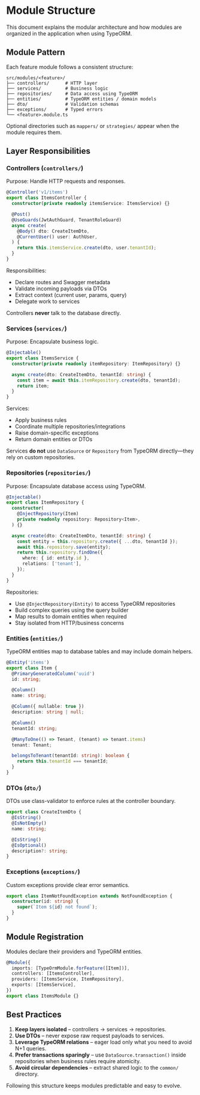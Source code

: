# Module Structure

This document explains the modular architecture and how modules are organized in the application when using TypeORM.

## Module Pattern

Each feature module follows a consistent structure:

```
src/modules/<feature>/
├── controllers/      # HTTP layer
├── services/         # Business logic
├── repositories/     # Data access using TypeORM
├── entities/         # TypeORM entities / domain models
├── dto/              # Validation schemas
├── exceptions/       # Typed errors
└── <feature>.module.ts
```

Optional directories such as `mappers/` or `strategies/` appear when the module requires them.

## Layer Responsibilities

### Controllers (`controllers/`)

Purpose: Handle HTTP requests and responses.

```typescript
@Controller('v1/items')
export class ItemsController {
  constructor(private readonly itemsService: ItemsService) {}

  @Post()
  @UseGuards(JwtAuthGuard, TenantRoleGuard)
  async create(
    @Body() dto: CreateItemDto,
    @CurrentUser() user: AuthUser,
  ) {
    return this.itemsService.create(dto, user.tenantId);
  }
}
```

Responsibilities:
- Declare routes and Swagger metadata
- Validate incoming payloads via DTOs
- Extract context (current user, params, query)
- Delegate work to services

Controllers **never** talk to the database directly.

### Services (`services/`)

Purpose: Encapsulate business logic.

```typescript
@Injectable()
export class ItemsService {
  constructor(private readonly itemRepository: ItemRepository) {}

  async create(dto: CreateItemDto, tenantId: string) {
    const item = await this.itemRepository.create(dto, tenantId);
    return item;
  }
}
```

Services:
- Apply business rules
- Coordinate multiple repositories/integrations
- Raise domain-specific exceptions
- Return domain entities or DTOs

Services **do not** use `DataSource` or `Repository` from TypeORM directly—they rely on custom repositories.

### Repositories (`repositories/`)

Purpose: Encapsulate database access using TypeORM.

```typescript
@Injectable()
export class ItemRepository {
  constructor(
    @InjectRepository(Item)
    private readonly repository: Repository<Item>,
  ) {}

  async create(dto: CreateItemDto, tenantId: string) {
    const entity = this.repository.create({ ...dto, tenantId });
    await this.repository.save(entity);
    return this.repository.findOne({
      where: { id: entity.id },
      relations: ['tenant'],
    });
  }
}
```

Repositories:
- Use `@InjectRepository(Entity)` to access TypeORM repositories
- Build complex queries using the query builder
- Map results to domain entities when required
- Stay isolated from HTTP/business concerns

### Entities (`entities/`)

TypeORM entities map to database tables and may include domain helpers.

```typescript
@Entity('items')
export class Item {
  @PrimaryGeneratedColumn('uuid')
  id: string;

  @Column()
  name: string;

  @Column({ nullable: true })
  description: string | null;

  @Column()
  tenantId: string;

  @ManyToOne(() => Tenant, (tenant) => tenant.items)
  tenant: Tenant;

  belongsToTenant(tenantId: string): boolean {
    return this.tenantId === tenantId;
  }
}
```

### DTOs (`dto/`)

DTOs use class-validator to enforce rules at the controller boundary.

```typescript
export class CreateItemDto {
  @IsString()
  @IsNotEmpty()
  name: string;

  @IsString()
  @IsOptional()
  description?: string;
}
```

### Exceptions (`exceptions/`)

Custom exceptions provide clear error semantics.

```typescript
export class ItemNotFoundException extends NotFoundException {
  constructor(id: string) {
    super(`Item ${id} not found`);
  }
}
```

## Module Registration

Modules declare their providers and TypeORM entities.

```typescript
@Module({
  imports: [TypeOrmModule.forFeature([Item])],
  controllers: [ItemsController],
  providers: [ItemsService, ItemRepository],
  exports: [ItemsService],
})
export class ItemsModule {}
```

## Best Practices

1. **Keep layers isolated** – controllers → services → repositories.
2. **Use DTOs** – never expose raw request payloads to services.
3. **Leverage TypeORM relations** – eager load only what you need to avoid N+1 queries.
4. **Prefer transactions sparingly** – use `DataSource.transaction()` inside repositories when business rules require atomicity.
5. **Avoid circular dependencies** – extract shared logic to the `common/` directory.

Following this structure keeps modules predictable and easy to evolve.
